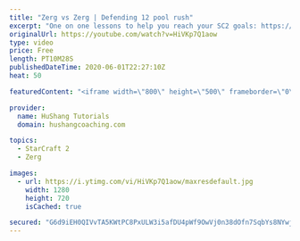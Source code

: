 ```yaml
---
title: "Zerg vs Zerg | Defending 12 pool rush"
excerpt: "One on one lessons to help you reach your SC2 goals: https://www.hushangcoaching.com ------------------------------------------------------------------------------------------------------- In this guide we take a look at how to defend one of the most infamous \"zerg rushes\" in sc2: the 12 pool. This rush"
originalUrl: https://youtube.com/watch?v=HiVKp7Q1aow
type: video
price: Free
length: PT10M28S
publishedDateTime: 2020-06-01T22:27:10Z
heat: 50

featuredContent: "<iframe width=\"800\" height=\"500\" frameborder=\"0\" src=\"https://www.youtube.com/embed/HiVKp7Q1aow\" allow=\"accelerometer; autoplay; encrypted-media; gyroscope; picture-in-picture\" allowfullscreen></iframe>"

provider:
  name: HuShang Tutorials
  domain: hushangcoaching.com

topics:
  - StarCraft 2
  - Zerg

images:
  - url: https://i.ytimg.com/vi/HiVKp7Q1aow/maxresdefault.jpg
    width: 1280
    height: 720
    isCached: true

secured: "G6d9iEH0QIVvTA5KWtPC8PxULW3i5afDU4pWf9OwVj0n38dOfn7SqbYs8NYwjXsg8xL8zsRu90zKx5xygtYwryXof097w0iHYHXovMSWmrd0RN/QgvEWxySPQeB7IsO9e1yx1NGyO5YWokz2BYMQMwxPyLRf6cJYOnOSsuxFApGW0xKt21SThierUzXJ57iE85YV+kAMGs1pxKdJr69sU+u+63CVFj8qXg0RoTD4gFAFfyUwuotaN8qzBXJDc5WGzVhG6GWDsEMXlYjiMEKY2xOr1m0Ud0gxi1Y0UGdakIueDGqjWHPGrw4vPcqbxama80mqDFOeKsQPC8nfx4V8rajTdT2H+Tpu2TrhiVG3ua8ZIFlB+Fmeu58IDAlrGwvniq8VOnIPf32+BsGMJr+hJACtUvaVtEFMtAFJjaCNY80=;F8gteIy4O00m1iCqW7G18g=="
---
```


